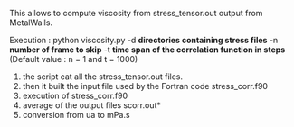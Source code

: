 This allows to compute viscosity from stress_tensor.out output from MetalWalls.

Execution : python viscosity.py -d **directories containing stress files** -n **number of frame to skip** -t **time span of the correlation function in steps** (Default value : n = 1 and t = 1000)

1. the script cat all the stress_tensor.out files. 
2. then it built the input file used by the Fortran code stress_corr.f90
3. execution of stress_corr.f90
4. average of the output files scorr.out\*
5. conversion from ua to mPa.s
